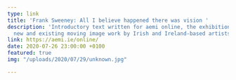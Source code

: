 ```yaml
---
type: link
title: 'Frank Sweeney: All I believe happened there was vision '
description: 'Introductory text written for aemi online, the exhibition space for
  new and existing moving image work by Irish and Ireland-based artists. '
link: https://aemi.ie/online/
date: 2020-07-26 23:00:00 +0100
featured: true
img: "/uploads/2020/07/29/unknown.jpg"

---
```

